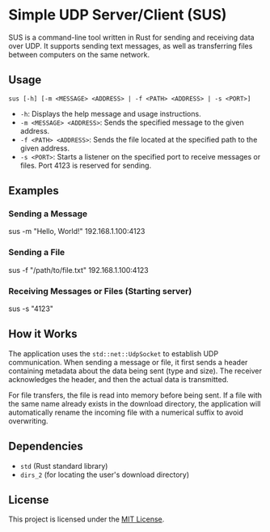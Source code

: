 # Simple UDP Server/Client (SUS)

SUS is a command-line tool written in Rust for sending and receiving data over UDP. It supports sending text messages, as well as transferring files between computers on the same network.

## Usage

```
sus [-h] [-m <MESSAGE> <ADDRESS> | -f <PATH> <ADDRESS> | -s <PORT>]
```

- `-h`: Displays the help message and usage instructions.
- `-m <MESSAGE> <ADDRESS>`: Sends the specified message to the given address.
- `-f <PATH> <ADDRESS>`: Sends the file located at the specified path to the given address.
- `-s <PORT>`: Starts a listener on the specified port to receive messages or files. Port 4123 is reserved for sending.

## Examples

### Sending a Message

sus -m "Hello, World!" 192.168.1.100:4123

### Sending a File

sus -f "/path/to/file.txt" 192.168.1.100:4123

### Receiving Messages or Files (Starting server)

sus -s "4123"

## How it Works

The application uses the `std::net::UdpSocket` to establish UDP communication. When sending a message or file, it first sends a header containing metadata about the data being sent (type and size). The receiver acknowledges the header, and then the actual data is transmitted.

For file transfers, the file is read into memory before being sent. If a file with the same name already exists in the download directory, the application will automatically rename the incoming file with a numerical suffix to avoid overwriting.

## Dependencies

- `std` (Rust standard library)
- `dirs_2` (for locating the user's download directory)

## License

This project is licensed under the [MIT License](LICENSE).
